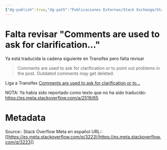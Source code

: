 ```yaml
---
{"dg-publish":true,"dg-path":"Publicaciones Externas/Stack Exchange/Stack Overflow en español/Stack Overflow en español Meta/es.meta.stackoverflow.com-3223.md","permalink":"/publicaciones-externas/stack-exchange/stack-overflow-en-espanol/stack-overflow-en-espanol-meta/es-meta-stackoverflow-com-3223/","title":"Falta revisar \"Comments are used to ask for clarification...\"","hide":true,"noteIcon":"default","created":"2024-04-03T12:49:10.763-06:00","updated":"2024-04-05T16:44:02.502-06:00"}
---
```


# Falta revisar "Comments are used to ask for clarification..."

Ya está traducida la cadena siguiente en Transifex pero falta revisar

> Comments are used to ask for clarification or to point out problems in the post. Outdated comments may get deleted.

Liga a Transifex [Comments are used to ask for clarification or to…](https://www.transifex.com/stack-exchange/stack-overflow-es/translate/#es/english/131930226?key=818dc806d16ee7b5059f73ce907e264c)


NOTA: Ya había sido reportado como texto que no ha sido traducido: https://es.meta.stackoverflow.com/a/2519/65

# Metadata
Source:: Stack Overflow Meta en español
URL:: [[https://es.meta.stackoverflow.com/q/3223\|https://es.meta.stackoverflow.com/q/3223]]

